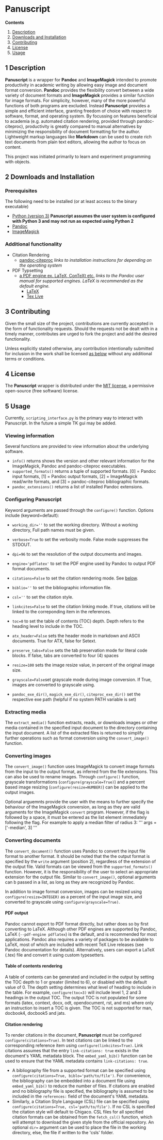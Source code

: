 # Panuscript

**Contents**

1. [Description](#1-description)
2. [Downloads and Installation](#2-downloads-and-installation)
3. [Contributing](#3-contributing)
4. [License](#4-license)
5. [Usage](#5-usage)


## 1 Description

**Panuscript** is a wrapper for **Pandoc** and **ImageMagick** intended to promote productivity in academic writing by allowing easy image and document format conversion. **Pandoc** provides the flexibility convert between a wide variety of document formats and **ImageMagick** provides a similar function for image formats. For simplicity, however, many of the more powerful functions of both programs are excluded. Instead **Panuscript** provides a simple and efficient interface, granting freedom of choice with respect to software, format, and operating system. By focussing on features beneficial to academia (e.g. automated citation rendering, provided through pandoc-citeproc), productivity is greatly compared to manual alternatives by minimizing the responsibility of document formatting for the author. Lightweight markup languages like **Markdown** can be used to create rich text documents from plain text editors, allowing the author to focus on content.

This project was initiated primarily to learn and experiment programming with objects.

## 2 Downloads and Installation

### Prerequisites
The following need to be installed (or at least access to the binary executable)
  * [Python (version 3)](https://www.python.org/) **Panuscript assumes the user system is configured with Python 3 and may not run as expected using Python 2**
  * [Pandoc](https://pandoc.org/)
  * [ImageMagick](https://www.imagemagick.org/script/index.php)

### Additional functionality
  * Citation Rendering
    * [pandoc-citeproc](https://pandoc.org/installing.html) *links to installation instructions for depending on the operating system*
  * PDF Typsetting
    * [a PDF engine ex. LaTeX, ConTeXt etc.](https://pandoc.org/MANUAL.html#creating-a-pdf) *links to the Pandoc user manual for supported engines. LaTeX is recommended as the default engine.*
      * [LaTeX](https://www.latex-project.org/)
      * [Tex Live](https://www.tug.org/texlive/)

## 3 Contributing

Given the small size of the project, contributions are currently accepted in the form of functionality requests. Should the requests not be dealt with in a timely manner, contributes are urged to fork the project and add the desired functionality.  

Unless explicitly stated otherwise, any contribution intentionally submitted for inclusion in the work shall be licensed [as below](#4-license) without any additional terms or conditions.

## 4 License

The **Panuscript** wrapper is distributed under the [MIT license](LICENSE.txt), a permissive open-source (free software) license.

## 5 Usage

Currently, `scripting_interface.py` is the primary way to interact with Panuscript. In the future a simple TK gui may be added.

### Viewing information
Several functions are provided to view information about the underlying software.
  * `info()` returns shows the version and other relevant information for the ImageMagick, Pandoc and pandoc-citeproc executables.
  * `supported_formats()` returns a tuple of supported formats. \[0\] = Pandoc input formats, \[1\] = Pandoc output formats, \[2\] = ImageMagick read/write formats, and \[3\] = pandoc-citeproc bibliographic formats.
  * `pandoc_extensions()` returns  a list of installed Pandoc extensions.

### Configuring Panuscript
Keyword arguments are passed through the `configure()` function. Options include (keyword=default):
  * `working_dir=''` to set the working directory. Without a working directory, Full path names must be given.
  * `verbose=True` to set the verbosity mode. False mode suppresses the STDOUT.
  * `dpi=96` to set the resolution of the output documents and images.
  * `engine='pdflatex'` to set the PDF engine used by Pandoc to output PDF format documents.
  * `citations=False` to set the citation rendering mode. See [below](####-citation-rendering).
  * `biblio=''` to set the bibliographic information file.
  * `csl=''` to set the citation style.
  * `linkcites=False` to set the citation linking mode. If true, citations will be linked to the correponding item in the references.
  * `toc=0` to set the table of contents (TOC) depth. Depth refers to the heading level to include in the TOC.
  * `atx_header=False` sets the header mode in markdown and ASCII documents. True for ATX, false for Setext.
  * `preserve_tabs=False` sets the tab preservation mode for literal code blocks. If false, tabs are converted to four (4) spaces
  * `resize=100` sets the image resize value, in percent of the original image size.
  * `grayscale=False`set grayscale mode during image conversion. If True, images are converted to grayscale using.

  * `pandoc_exe_dir()`, `magick_exe_dir()`, `citeproc_exe_dir()` set the respective exe path (helpful if no system PATH variable is set)

### Extracting media
The `extract_media()` function extracts, reads, or downloads images or other media contained in the specified input document to the directory containing the input document. A list of the extracted files is returned to simplify further operations such as format conversion using the `convert_image()` function.

### Converting images
The `convert_image()` function uses ImageMagick to convert image formats from the input to the output format, as inferred from the file extensions. This can also be used to rename images. Through `configure()` function, grayscale transformations (`configure(grayscale=True)`) and a percent based image resizing (`configure(resize=NUMBER)`) can be applied to the output images.

Optional arguemnts provide the user with the means to further specify the behaviour of the ImageMagick conversion, as long as they are valid arguments for the ImageMagick `convert` program. However, if the flag is followed by a space, it must be entered as the list element immediately following the flag. For example to apply a median filter of radius 3:
  '''
  args = \['-median', 3\]
  '''

### Converting documents
The `convert_document()` function uses Pandoc to convert the input file format to another format. It should be noted that the the output format is specified by the `write` argument (position 2), regardless of the extension of the output file. Valid formats can be viewed from the `supported_formats()` function. However, it is the responsibility of the user to select an appropriate extension for the output file. Similar to `convert_image()`, optional arguments can b passed in a list, as long as they are recognized by Pandoc.

In addition to image format conversion, images can be resized using `configure(resize=INTEGER)` as a percent of the input image size, and converted to grayscale using `configure(grayscale=True)`.

#### PDF output
Pandoc cannot export to PDF format directly, but rather does so by first converting to LaTeX. Although other PDF engines are supported by Pandoc, LaTeX (`--pdf-engine pdflatex`) is the default, and is recommended for most applications. Pandoc also requires a variety of packages to be available to LaTeX, most of which are included with recent TeX Live releases (see Pandoc documentation for details).
Alternatively, users can export a LaTeX (.tex) file and convert it using custom typesetters.

#### Table of contents rendering
A table of contents can be generated and included in the output by setting the TOC depth to 1 or greater (limited to 6), or disabled with the default value of 0. The depth setting determines what level of heading to include in the table. For example, `configure(toc=3)` will include level 1, 2 and 3 headings in the output TOC.
The output TOC is not populated for some formats (latex, context, docx, odt, opendocument, rst, and ms) where only an instruction to insert a TOC is given. The TOC is not supported for man, docbook4, docbook5 and jats.

#### Citation rendering
To render citations in the document, **Panuscript** must be configured `configure(citations=True)`. In text citations can be linked to the corresponding reference item using `configure(linkcites=True)`. Link citations assumes that the entry `link-citations: true` exists in the document's YAML metadata block. The `embed_yaml_bib()` function can be used to ensure that the YAML metadata contains `link-citations: true`.
  * A bibliography file from a supported format can be specified using `configure(citations=True, biblo='path/to/file')`. For convenience, the bibliography can be embedded into a document file using `embed_yaml_bib()` to reduce the number of files. If citations are enabled and no bibliography file is specified, the bibliography is assumed to be included in the `references:` field of the document's YAML metadata.
  * Similarly, a Citation Style Language (CSL) file can be specified using `configure(citations=True, csl='path/to/file')`. If no CSL is specified the citation style will default to Chigaco. CSL files for all specified citation formats can be obtained from the `fetch_csl()` function, which will attempt to download the given style from the official repository. An optional `dir=` argument can be used to place the file in the working directory, else, the file if written to the 'csls' folder.
